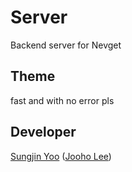 # Server
Backend server for Nevget

## Theme
fast and with no error pls

## Developer
[Sungjin Yoo](https://github.com/panda147) ([Jooho Lee](https://github.com/joey914))
